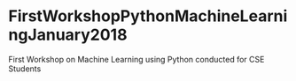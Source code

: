 # FirstWorkshopPythonMachineLearningJanuary2018
First Workshop on Machine Learning using Python conducted for CSE Students
